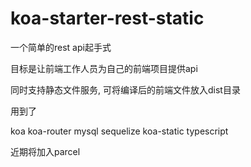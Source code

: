 # koa-starter-rest-static

一个简单的rest api起手式

目标是让前端工作人员为自己的前端项目提供api

同时支持静态文件服务, 可将编译后的前端文件放入dist目录

用到了

koa 
koa-router 
mysql 
sequelize 
koa-static 
typescript

近期将加入parcel
